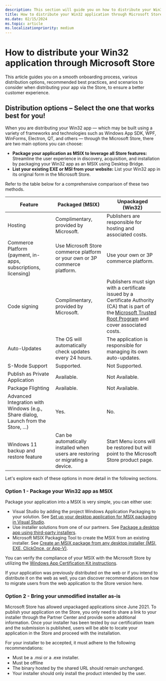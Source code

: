 ```yaml
---
description: This section will guide you on how to distribute your Win32 application through Microsoft Store.
title: How to distribute your Win32 application through Microsoft Store.
ms.date: 02/15/2024
ms.topic: article
ms.localizationpriority: medium
---
```


# How to distribute your Win32 application through Microsoft Store

This article guides you on a smooth onboarding process, various distribution options, recommended best practices, and scenarios to consider when distributing your app via the Store, to ensure a better customer experience. 

## Distribution options – Select the one that works best for you!

When you are distributing your Win32 app — which may be built using a variety of frameworks and technologies such as Windows App SDK, WPF, WinForms, Electron, QT, and others — through the Microsoft Store, there are two main options you can choose:

- **Package your application as MSIX to leverage all Store features:** Streamline the user experience in discovery, acquisition, and installation by packaging your Win32 app as an MSIX using Desktop Bridge.
- **List your existing EXE or MSI from your website:** List your Win32 app in its original form in the Microsoft Store.

Refer to the table below for a comprehensive comparison of these two methods.

| Feature | Packaged (MSIX) |	Unpackaged (Win32) |
| ----------- | ----------- | ----------- |
| Hosting | Complimentary, provided by Microsoft. | Publishers are responsible for hosting and associated costs. |	
| Commerce Platform (payment, in-apps, subscriptions, licensing) | Use Microsoft Store commerce platform or your own or 3P commerce platform. | Use your own or 3P commerce platform. |	
| Code signing | Complimentary, provided by Microsoft. | Publishers must sign with a certificate issued by a Certificate Authority (CA) that is part of the [Microsoft Trusted Root Program](/security/trusted-root/participants-list) and cover associated costs. |	
| Auto-Updates | The OS will automatically check updates every 24 hours. | The application is responsible for managing its own auto-updates. |
| S-Mode Support | Supported. | Not Supported. |
| Publish as Private Application | Available. | Not Available. | 	
| Package Flighting | Available. | Not Available. | 	
| Advanced Integration with Windows (e.g., Share dialog, Launch from the Store, ...) | Yes. | No. |	
| Windows 11 backup and restore feature | Can be automatically installed when users are restoring or migrating a device. |	Start Menu icons will be restored but will point to the Microsoft Store product page. |	

Let's explore each of these options in more detail in the following sections.

### Option 1 - Package your Win32 app as MSIX

Package your application into a MSIX is very simple, you can either use:
- Visual Studio by adding the project Windows Application Packaging to your solution. See [Set up your desktop application for MSIX packaging in Visual Studio](/windows/msix/desktop/desktop-to-uwp-packaging-dot-net).
- Use installer solutions from one of our partners. See [Package a desktop app using third-party installers](/windows/msix/desktop/desktop-to-uwp-third-party-installer).
- Microsoft MSIX Packaging Tool to create the MSIX from an existing installer. See [Create an MSIX package from any desktop installer (MSI, EXE, ClickOnce, or App-V)](/windows/msix/packaging-tool/create-app-package).

You can verify the compliance of your MSIX with the Microsoft Store by utilizing the [Windows App Certification Kit instructions](/windows/uwp/debug-test-perf/windows-app-certification-kit).

If your application was previously distributed on the web or if you intend to distribute it on the web as well, you can discover recommendations on how to migrate users from the web application to the Store version here.

### Option 2 - Bring your unmodified installer as-is

Microsoft Store has allowed unpackaged applications since June 2021. To publish your application on the Store, you only need to share a link to your installer through the Partner Center and provide some additional information. Once your installer has been tested by our certification team and the submission is published, users will be able to locate your application in the Store and proceed with the installation.

For your installer to be accepted, it must adhere to the following recommendations:
- Must be a .msi or a .exe installer.
- Must be offline
- The binary hosted by the shared URL should remain unchanged.
- Your installer should only install the product intended by the user.

